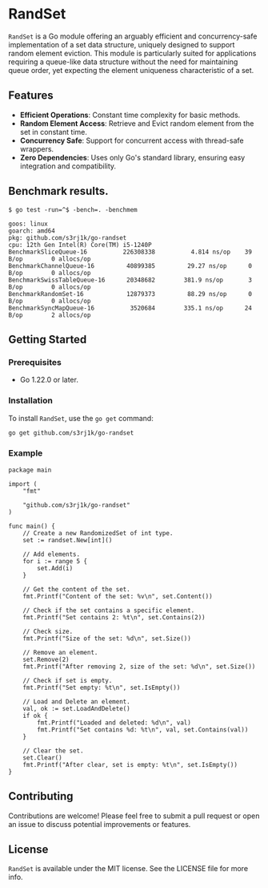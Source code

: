 # RandSet

`RandSet` is a Go module offering an arguably efficient and concurrency-safe implementation of a set data structure, uniquely designed to support random element eviction. This module is particularly suited for applications requiring a queue-like data structure without the need for maintaining queue order, yet expecting the element uniqueness characteristic of a set.

## Features

- **Efficient Operations**: Constant time complexity for basic methods.
- **Random Element Access**: Retrieve and Evict random element from the set in constant time.
- **Concurrency Safe**: Support for concurrent access with thread-safe wrappers.
- **Zero Dependencies**: Uses only Go's standard library, ensuring easy integration and compatibility.

## Benchmark results.
`$ go test -run=^$ -bench=. -benchmem`

```
goos: linux
goarch: amd64
pkg: github.com/s3rj1k/go-randset
cpu: 12th Gen Intel(R) Core(TM) i5-1240P
BenchmarkSliceQueue-16          226308338          4.814 ns/op    39 B/op        0 allocs/op
BenchmarkChannelQueue-16         40899385         29.27 ns/op      0 B/op        0 allocs/op
BenchmarkSwissTableQueue-16      20348682        381.9 ns/op       3 B/op        0 allocs/op
BenchmarkRandomSet-16            12879373         88.29 ns/op      0 B/op        0 allocs/op
BenchmarkSyncMapQueue-16          3520684        335.1 ns/op      24 B/op        2 allocs/op
```

## Getting Started

### Prerequisites

- Go 1.22.0 or later.

### Installation

To install `RandSet`, use the `go get` command:

```bash
go get github.com/s3rj1k/go-randset
```

### Example

```
package main

import (
	"fmt"

	"github.com/s3rj1k/go-randset"
)

func main() {
	// Create a new RandomizedSet of int type.
	set := randset.New[int]()

	// Add elements.
	for i := range 5 {
		set.Add(i)
	}

	// Get the content of the set.
	fmt.Printf("Content of the set: %v\n", set.Content())

	// Check if the set contains a specific element.
	fmt.Printf("Set contains 2: %t\n", set.Contains(2))

	// Check size.
	fmt.Printf("Size of the set: %d\n", set.Size())

	// Remove an element.
	set.Remove(2)
	fmt.Printf("After removing 2, size of the set: %d\n", set.Size())

	// Check if set is empty.
	fmt.Printf("Set empty: %t\n", set.IsEmpty())

	// Load and Delete an element.
	val, ok := set.LoadAndDelete()
	if ok {
		fmt.Printf("Loaded and deleted: %d\n", val)
		fmt.Printf("Set contains %d: %t\n", val, set.Contains(val))
	}

	// Clear the set.
	set.Clear()
	fmt.Printf("After clear, set is empty: %t\n", set.IsEmpty())
}
```

## Contributing

Contributions are welcome! Please feel free to submit a pull request or open an issue to discuss potential improvements or features.

## License

`RandSet` is available under the MIT license. See the LICENSE file for more info.
